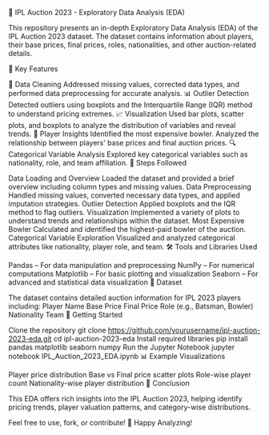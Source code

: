 🏏 IPL Auction 2023 - Exploratory Data Analysis (EDA)

This repository presents an in-depth Exploratory Data Analysis (EDA) of the IPL Auction 2023 dataset. The dataset contains information about players, their base prices, final prices, roles, nationalities, and other auction-related details.

📌 Key Features

🧹 Data Cleaning
Addressed missing values, corrected data types, and performed data preprocessing for accurate analysis.
📊 Outlier Detection
Detected outliers using boxplots and the Interquartile Range (IQR) method to understand pricing extremes.
📈 Visualization
Used bar plots, scatter plots, and boxplots to analyze the distribution of variables and reveal trends.
👤 Player Insights
Identified the most expensive bowler.
Analyzed the relationship between players' base prices and final auction prices.
🔍 Categorical Variable Analysis
Explored key categorical variables such as nationality, role, and team affiliation.
🧾 Steps Followed

Data Loading and Overview
Loaded the dataset and provided a brief overview including column types and missing values.
Data Preprocessing
Handled missing values, converted necessary data types, and applied imputation strategies.
Outlier Detection
Applied boxplots and the IQR method to flag outliers.
Visualization
Implemented a variety of plots to understand trends and relationships within the dataset.
Most Expensive Bowler
Calculated and identified the highest-paid bowler of the auction.
Categorical Variable Exploration
Visualized and analyzed categorical attributes like nationality, player role, and team.
🛠️ Tools and Libraries Used

Pandas – For data manipulation and preprocessing
NumPy – For numerical computations
Matplotlib – For basic plotting and visualization
Seaborn – For advanced and statistical data visualization
📂 Dataset

The dataset contains detailed auction information for IPL 2023 players including:
Player Name
Base Price
Final Price
Role (e.g., Batsman, Bowler)
Nationality
Team
🚀 Getting Started

Clone the repository
git clone https://github.com/yourusername/ipl-auction-2023-eda.git
cd ipl-auction-2023-eda
Install required libraries
pip install pandas matplotlib seaborn numpy
Run the Jupyter Notebook
jupyter notebook IPL_Auction_2023_EDA.ipynb
📊 Example Visualizations

Player price distribution
Base vs Final price scatter plots
Role-wise player count
Nationality-wise player distribution
📌 Conclusion

This EDA offers rich insights into the IPL Auction 2023, helping identify pricing trends, player valuation patterns, and category-wise distributions.

Feel free to use, fork, or contribute! 💙
Happy Analyzing!
